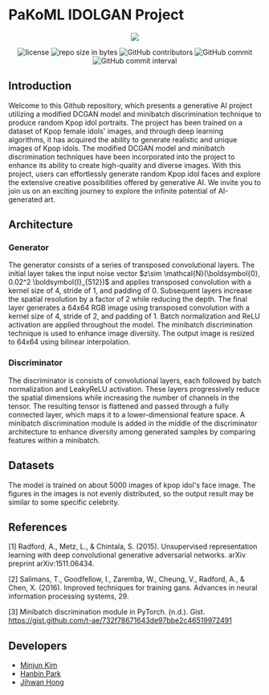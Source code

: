 # PaKoML IDOLGAN Project

<div align = "center"> 
<img src="https://github.com/PaKoML/IDOLGAN/assets/19871043/f388c23a-0ff9-433b-9343-16e9df915cb2"></img>

![license](https://img.shields.io/github/license/PaKoML/IDOLGAN.svg)
![repo size in bytes](https://img.shields.io/github/repo-size/PaKoML/IDOLGAN.svg)
![GitHub contributors](https://img.shields.io/github/contributors/PaKoML/IDOLGAN.svg)
![GitHub commit](https://img.shields.io/github/last-commit/PaKoML/IDOLGAN.svg)
![GitHub commit interval](https://img.shields.io/github/commit-activity/w/PaKoML/IDOLGAN.svg)
</div>

<div align = "center">

</div>

## Introduction 
<p>
Welcome to this Github repository, which presents a generative AI project utilizing a modified DCGAN model and minibatch discrimination technique to produce random Kpop idol portraits. The project has been trained on a dataset of Kpop female idols' images, and through deep learning algorithms, it has acquired the ability to generate realistic and unique images of Kpop idols. The modified DCGAN model and minibatch discrimination techniques have been incorporated into the project to enhance its ability to create high-quality and diverse images. With this project, users can effortlessly generate random Kpop idol faces and explore the extensive creative possibilities offered by generative AI. We invite you to join us on an exciting journey to explore the infinite potential of AI-generated art.</p>

## Architecture 
### Generator
<p>
The generator consists of a series of transposed convolutional layers. The initial layer takes the input noise vector $z\sim \mathcal{N}(\boldsymbol{0}, 0.02^2 \boldsymbol{I}_{512})$ and applies transposed convolution with a kernel size of 4, stride of 1, and padding of 0. Subsequent layers increase the spatial resolution by a factor of 2 while reducing the depth. The final layer generates a 64x64 RGB image using transposed convolution with a kernel size of 4, stride of 2, and padding of 1. Batch normalization and ReLU activation are applied throughout the model. The minibatch discrimination technique is used to enhance image diversity. The output image is resized to 64x64 using bilinear interpolation.
</p>

### Discriminator
<p>
The discriminator is consists of convolutional layers, each followed by batch normalization and LeakyReLU activation. These layers progressively reduce the spatial dimensions while increasing the number of channels in the tensor. The resulting tensor is flattened and passed through a fully connected layer, which maps it to a lower-dimensional feature space. A minibatch discrimination module is added in the middle of the discriminator architecture to enhance diversity among generated samples by comparing features within a minibatch.
</p>

## Datasets
The model is trained on about 5000 images of kpop idol's face image. The figures in the images is not evenly distributed, so the output result may be similar to some specific celebrity. 

## References

[1] Radford, A., Metz, L., & Chintala, S. (2015). Unsupervised representation learning with deep convolutional generative adversarial networks. arXiv preprint arXiv:1511.06434.

[2] Salimans, T., Goodfellow, I., Zaremba, W., Cheung, V., Radford, A., & Chen, X. (2016). Improved techniques for training gans. Advances in neural information processing systems, 29.

[3] Minibatch discrimination module in PyTorch. (n.d.). Gist. https://gist.github.com/t-ae/732f78671643de97bbe2c46519972491


## Developers
* [Minjun Kim](https://github.com/kmj0825) 
* [Hanbin Park](https://github.com/kimchyoungman)
* [Jihwan Hong](https://github.com/Jordano-Jackson)



